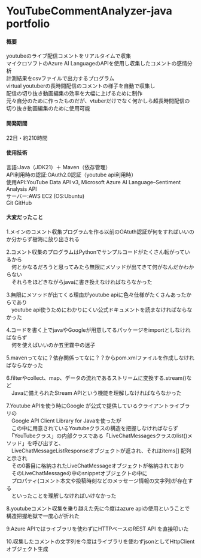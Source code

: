 # YouTubeCommentAnalyzer-java portfolio
#### 概要
youtubeのライブ配信コメントをリアルタイムで収集  
マイクロソフトのAzure AI LanguageのAPIを使用し収集したコメントの感情分析  
計測結果をcsvファイルで出力するプログラム  
virtual youtuberの長時間配信のコメントの様子を自動で収集し  
配信の切り抜き動画編集の効率を大幅に上げるために制作  
元々自分のために作ったものだが、vtuberだけでなく何かしら超長時間配信の切り抜き動画編集のために使用可能  
#### 開発期間
22日・約210時間
#### 使用技術
言語:Java（JDK21）＋ Maven（依存管理）  
API利用時の認証:OAuth2.0認証（youtube api利用時）  
使用API:YouTube Data API v3, Microsoft Azure AI Language–Sentiment Analysis API  
サーバー:AWS EC2 (OS:Ubuntu)  
Git GitHub
#### 大変だったこと
1.メインのコメント収集プログラムを作る以前のOAtuth認証が何をすればいいのか分からず樹海に放り出される  

2.コメント収集のプログラムはPythonでサンプルコードがたくさん転がっているから  
　何とかなるだろうと思ってみたら無限にメソッドが出てきて何がなんだかわからない  
　それらをほどきながらjavaに書き換えなければならなかった  
  
3.無限にメソッドが出てくる理由がyoutube apiに色々仕様がたくさんあったからであり  
　youtube api使うためにわかりにくい公式ドキュメントを読まなければならなかった  
 
4.コードを書く上でjavaやGoogleが用意してるパッケージをimportとしなければならず  
　何を使えばいいのか五里霧中の迷子  
  
5.mavenってなに？依存関係ってなに？？からpom.xmlファイルを作成しなければならなかった  

6.filterやcollect、map、データの流れであるストリームに変換する.stream()など  
　Javaに備えられたStream APIという機能を理解しなければならなかった  
  
7.Youtube APIを使う時にGoogle が公式で提供しているクライアントライブラリの  
　Google API Client Library for Javaを使ったが  
　この中に用意されているYoutubeクラスの構造を把握しなければならず  
　「YouTubeクラス」の内部クラスである「LiveChatMessagesクラスのlist()メソッド」を呼び出すと、  
　LiveChatMessageListResponseオブジェクトが返され、それはitems[] 配列と示され  
　その0番目に格納されたLiveChatMessageオブジェクトが格納されており  
　そのLiveChatMessageの中のsnippetオブジェクトの中に  
　プロパティ(コメント本文や投稿時刻などのメッセージ情報の文字列)が存在する  
　といったことを理解しなければいけなかった  
   
8.youtubeコメント収集を乗り越えた先に今度はazure apiの使用ということで構造把握地獄で一度心が折れた  

9.Azure APIではライブラリを使わずにHTTPベースのREST API を直接叩いた  

10.収集したコメントの文字列を今度はライブラリを使わずjsonとしてHttpClientオブジェクト生成  


